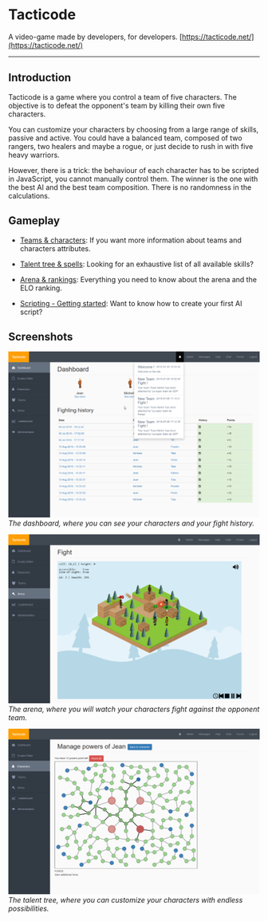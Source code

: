 # Tacticode

A video-game made by developers, for developers. [https://tacticode.net/](https://tacticode.net/)

-----

## Introduction

Tacticode is a game where you control a team of five characters. The objective is to defeat the opponent's team by killing their own five characters.

You can customize your characters by choosing from a large range of skills, passive and active. You could have a balanced team, composed of two rangers, two healers and maybe a rogue, or just decide to rush in with five heavy warriors. 

However, there is a trick: the behaviour of each character has to be scripted in JavaScript, you cannot manually control them. The winner is the one with the best AI and the best team composition. There is no randomness in the calculations.

## Gameplay

* [Teams & characters](game/teams.md): If you want more information about teams and characters attributes.

* [Talent tree & spells](game/talents.md): Looking for an exhaustive list of all available skills?

* [Arena & rankings](game/arena.md): Everything you need to know about the arena and the ELO ranking.

* [Scripting - Getting started](scripting/getting-started.md): Want to know how to create your first AI script?

## Screenshots

![Dashboard](img/dashboard.png)
*The dashboard, where you can see your characters and your fight history.*

![Arena](img/arena.png)
*The arena, where you will watch your characters fight against the opponent team.*

![Talents](img/talents.png)
*The talent tree, where you can customize your characters with endless possibilities.*
